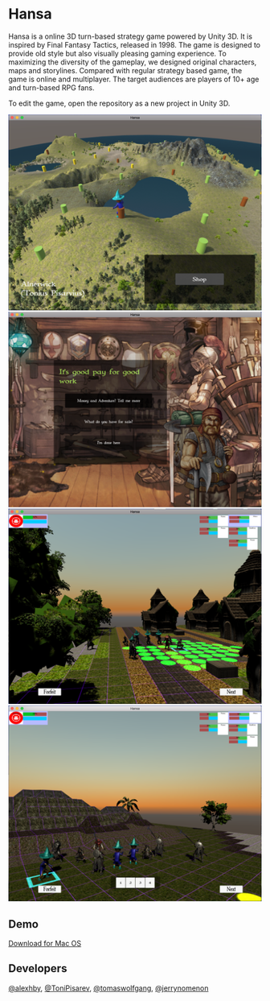 # Hansa

Hansa is a online 3D turn-based strategy game powered by Unity 3D. It is inspired by Final Fantasy Tactics, released in 1998.
The game is designed to provide old style but also visually pleasing gaming experience. To maximizing the diversity of the
gameplay, we designed original characters, maps and storylines. Compared with regular strategy based game, the game is online and
multiplayer. The target audiences are players of 10+ age and turn-based RPG fans.  
  
To edit the game, open the repository as a new project in Unity 3D.

<img src="/DemoImages/MainMap.png" width="600"/>
<img src="/DemoImages/Shop.png" width="600"/>
<img src="/DemoImages/Battle1.png" width="600"/>
<img src="/DemoImages/Battle2.png" width="600"/>

## Demo

[Download for Mac OS](https://drive.google.com/a/seas.upenn.edu/file/d/0B02WJBlCC7RxMTRFclN5c1hxLVk/view?usp=sharing)


## Developers

[@alexhby](https://github.com/alexhby), [@ToniPisarev](https://github.com/ToniPisarev), [@tomaswolfgang](https://github.com/tomaswolfgang), [@jerrynomenon](https://github.com/jerrynomenon)


